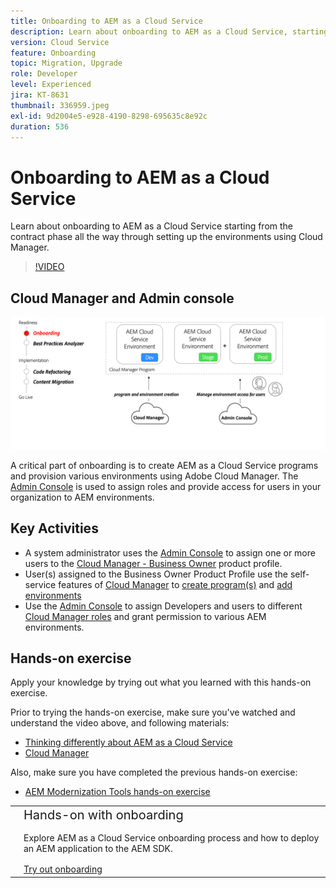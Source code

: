 ```yaml
---
title: Onboarding to AEM as a Cloud Service
description: Learn about onboarding to AEM as a Cloud Service, starting from the contract phase all the way to setting up environments using Cloud Manager.
version: Cloud Service
feature: Onboarding
topic: Migration, Upgrade
role: Developer
level: Experienced
jira: KT-8631
thumbnail: 336959.jpeg
exl-id: 9d2004e5-e928-4190-8298-695635c8e92c
duration: 536
---
```

# Onboarding to AEM as a Cloud Service 

Learn about onboarding to AEM as a Cloud Service starting from the contract phase all the way through setting up the environments using Cloud Manager.

>[!VIDEO](https://video.tv.adobe.com/v/336959?quality=12&learn=on)

## Cloud Manager and Admin console

![Onboarding high level diagram](assets/onboarding-diagram.png)

A critical part of onboarding is to create AEM as a Cloud Service programs and provision various environments using Adobe Cloud Manager. The [Admin Console](https://adminconsole.adobe.com/) is used to assign roles and provide access for users in your organization to AEM environments.

## Key Activities

+ A system administrator uses the [Admin Console](https://adminconsole.adobe.com/) to assign one or more users to the [Cloud Manager - Business Owner](https://experienceleague.adobe.com/docs/experience-manager-cloud-manager/using/requirements/setting-up-users-and-roles.html) product profile.
+ User(s) assigned to the Business Owner Product Profile use the self-service features of [Cloud Manager](https://experienceleague.adobe.com/docs/experience-manager-cloud-manager/using/introduction-to-cloud-manager.html) to [create program(s)](https://experienceleague.adobe.com/docs/experience-manager-cloud-service/implementing/using-cloud-manager/production-programs/creating-production-program.html) and [add environments](https://experienceleague.adobe.com/docs/experience-manager-cloud-service/implementing/using-cloud-manager/manage-environments.html)
+ Use the [Admin Console](https://adminconsole.adobe.com/) to assign Developers and users to different [Cloud Manager roles](https://experienceleague.adobe.com/docs/experience-manager-cloud-manager/using/requirements/setting-up-users-and-roles.html) and grant permission to various AEM environments.

## Hands-on exercise

Apply your knowledge by trying out what you learned with this hands-on exercise.

Prior to trying the hands-on exercise, make sure you've watched and understand the video above, and following materials:

+ [Thinking differently about AEM as a Cloud Service](./introduction.md)
+ [Cloud Manager](./cloud-manager.md)

Also, make sure you have completed the previous hands-on exercise:

+ [AEM Modernization Tools hands-on exercise](./aem-modernization-tools.md#hands-on-exercise)

<table style="border-width:0">
    <tr>
        <td style="width:150px">
            <a  rel="noreferrer"
                target="_blank"
                href="https://github.com/adobe/aem-cloud-engineering-video-series-exercises/tree/session3-onboarding#bootcamp---session-3-on-boarding"><img alt="Hands-on exercise GitHub repository" src="./assets/github.png"/>
            </a>        
        </td>
        <td style="width:100%;margin-bottom:1rem;">
            <div style="font-size:1.25rem;font-weight:400;">Hands-on with onboarding</div>
            <p style="margin:1rem 0">
                Explore AEM as a Cloud Service onboarding process and how to deploy an AEM application to the AEM SDK.
            </p>
            <a  rel="noreferrer"
                target="_blank"
                href="https://github.com/adobe/aem-cloud-engineering-video-series-exercises/tree/session3-onboarding#bootcamp---session-3-on-boarding" class="spectrum-Button spectrum-Button--primary spectrum-Button--sizeM">
                <span class="spectrum-Button-label has-no-wrap has-text-weight-bold">Try out onboarding</span>
            </a>
        </td>
    </tr>
</table>
